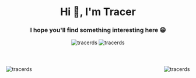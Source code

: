 <h1 align="center">Hi 👋, I'm Tracer</h1>
<h3 align="center">
    I hope you'll find something interesting here 😁
</h3>

<!-- Profile views -->
<header align="center">
    <img src="https://komarev.com/ghpvc/?username=tracerds&label=Profile%20views&color=0e75b6&style=flat" alt="tracerds" />
    <!-- Stats -->
    <img src="https://github-profile-trophy.vercel.app/?username=tracerds&theme=darkhub&no-bg=true&no-frame=true&column=-1" alt="tracerds" />
</header>

<main>
    <section align="left">
        <!-- Main stats -->
        <img align="left" src="https://github-readme-stats.vercel.app/api?username=tracerds&show_icons=true&locale=en&theme=midnight-purple&bg_color=15,4600ff44,ff00ff44&show=reviews,discussions_started,discussions_answered&count_private=true" alt="tracerds" />
        <!-- Languages -->
        <img align="right" src="https://github-readme-stats.vercel.app/api/top-langs?username=tracerds&show_icons=true&theme=midnight-purple&bg_color=15,4600ff44,ff00ff44&locale=en&layout=compact" alt="tracerds" />
</main>
